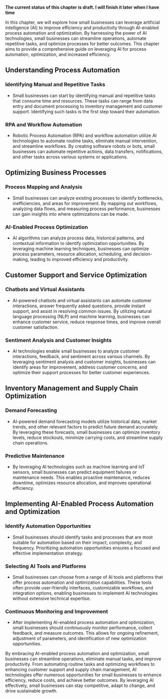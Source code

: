 **The current status of this chapter is draft. I will finish it later when I have time**

In this chapter, we will explore how small businesses can leverage artificial intelligence (AI) to improve efficiency and productivity through AI-enabled process automation and optimization. By harnessing the power of AI technologies, small businesses can streamline operations, automate repetitive tasks, and optimize processes for better outcomes. This chapter aims to provide a comprehensive guide on leveraging AI for process automation, optimization, and increased efficiency.

Understanding Process Automation
--------------------------------

### Identifying Manual and Repetitive Tasks

* Small businesses can start by identifying manual and repetitive tasks that consume time and resources. These tasks can range from data entry and document processing to inventory management and customer support. Identifying such tasks is the first step toward their automation.

### RPA and Workflow Automation

* Robotic Process Automation (RPA) and workflow automation utilize AI technologies to automate routine tasks, eliminate manual intervention, and streamline workflows. By creating software robots or bots, small businesses can automate repetitive actions, data transfers, notifications, and other tasks across various systems or applications.

Optimizing Business Processes
-----------------------------

### Process Mapping and Analysis

* Small businesses can analyze existing processes to identify bottlenecks, inefficiencies, and areas for improvement. By mapping out workflows, analyzing data flows, and measuring process performance, businesses can gain insights into where optimizations can be made.

### AI-Enabled Process Optimization

* AI algorithms can analyze process data, historical patterns, and contextual information to identify optimization opportunities. By leveraging machine learning techniques, businesses can optimize process parameters, resource allocation, scheduling, and decision-making, leading to improved efficiency and productivity.

Customer Support and Service Optimization
-----------------------------------------

### Chatbots and Virtual Assistants

* AI-powered chatbots and virtual assistants can automate customer interactions, answer frequently asked questions, provide instant support, and assist in resolving common issues. By utilizing natural language processing (NLP) and machine learning, businesses can enhance customer service, reduce response times, and improve overall customer satisfaction.

### Sentiment Analysis and Customer Insights

* AI technologies enable small businesses to analyze customer interactions, feedback, and sentiment across various channels. By leveraging sentiment analysis and customer insights, businesses can identify areas for improvement, address customer concerns, and optimize their support processes for better customer experiences.

Inventory Management and Supply Chain Optimization
--------------------------------------------------

### Demand Forecasting

* AI-powered demand forecasting models utilize historical data, market trends, and other relevant factors to predict future demand accurately. By leveraging these forecasts, small businesses can optimize inventory levels, reduce stockouts, minimize carrying costs, and streamline supply chain operations.

### Predictive Maintenance

* By leveraging AI technologies such as machine learning and IoT sensors, small businesses can predict equipment failures or maintenance needs. This enables proactive maintenance, reduces downtime, optimizes resource allocation, and improves operational efficiency.

Implementing AI-Enabled Process Automation and Optimization
-----------------------------------------------------------

### Identify Automation Opportunities

* Small businesses should identify tasks and processes that are most suitable for automation based on their impact, complexity, and frequency. Prioritizing automation opportunities ensures a focused and effective implementation strategy.

### Selecting AI Tools and Platforms

* Small businesses can choose from a range of AI tools and platforms that offer process automation and optimization capabilities. These tools often provide user-friendly interfaces, customizable workflows, and integration options, enabling businesses to implement AI technologies without extensive technical expertise.

### Continuous Monitoring and Improvement

* After implementing AI-enabled process automation and optimization, small businesses should continuously monitor performance, collect feedback, and measure outcomes. This allows for ongoing refinement, adjustment of parameters, and identification of new optimization opportunities.

By embracing AI-enabled process automation and optimization, small businesses can streamline operations, eliminate manual tasks, and improve productivity. From automating routine tasks and optimizing workflows to enhancing customer support and supply chain management, AI technologies offer numerous opportunities for small businesses to enhance efficiency, reduce costs, and achieve better outcomes. By leveraging AI effectively, small businesses can stay competitive, adapt to change, and drive sustainable growth.
